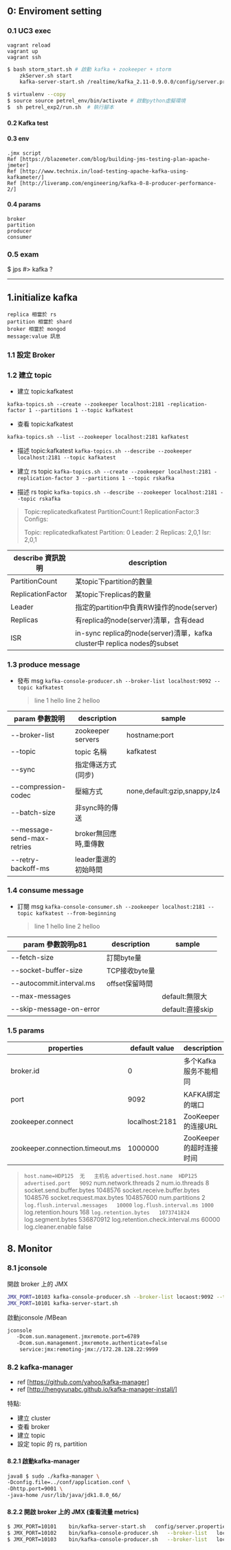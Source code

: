 ## 0: Enviroment setting

### 0.1 UC3 exec
    vagrant reload
    vagrant up
    vagrant ssh
```bash
$ bash storm_start.sh # 啟動 kafka + zookeeper + storm
    zkServer.sh start
    kafka-server-start.sh /realtime/kafka_2.11-0.9.0.0/config/server.properties &
```

```bash
$ virtualenv --copy
$ source source petrel_env/bin/activate # 啟動python虛擬環境
$  sh petrel_exp2/run.sh  # 執行腳本
```

#### 0.2 Kafka test

#### 0.3 env
    .jmx script
    Ref [https://blazemeter.com/blog/building-jms-testing-plan-apache-jmeter]
    Ref [http://www.technix.in/load-testing-apache-kafka-using-kafkameter/]
    Ref [http://liveramp.com/engineering/kafka-0-8-producer-performance-2/]

#### 0.4 params
    broker
    partition
    producer
    consumer

### 0.5 exam
$ jps #> kafka ?

-----

## 1.initialize kafka
    replica 相當於 rs
    partition 相當於 shard
    broker 相當於 mongod
    message:value 訊息

### 1.1 設定 Broker

### 1.2 建立 topic
* 建立 topic:kafkatest

`kafka-topics.sh --create --zookeeper localhost:2181 -replication-factor 1 --partitions 1 --topic kafkatest`
* 查看 topic:kafkatest

`kafka-topics.sh --list --zookeeper localhost:2181 kafkatest`

* 描述 topic:kafkatest
`kafka-topics.sh --describe --zookeeper localhost:2181 --topic kafkatest`

* 建立 rs topic
`kafka-topics.sh --create --zookeeper localhost:2181 -replication-factor 3 --partitions 1 --topic rskafka`

* 描述 rs topic
`kafka-topics.sh --describe --zookeeper localhost:2181 --topic rskafka`

>Topic:replicatedkafkatest
>PartitionCount:1
>ReplicationFactor:3
>Configs:
>
>Topic:	replicatedkafkatest
>Partition:	0
>Leader:	2
>Replicas:	2,0,1
>Isr:	2,0,1

describe   資訊說明             |description
--- | ---
PartitionCount | 某topic下partition的數量
ReplicationFactor | 某topic下replicas的數量
Leader | 指定的partition中負責RW操作的node(server)
Replicas | 有replica的node(server)清單，含有dead
ISR | in-sync replica的node(server)清單，kafka cluster中 replica nodes的subset

### 1.3 produce message

* 發布 msg
`kafka-console-producer.sh --broker-list localhost:9092 --topic kafkatest`
    > line 1 hello
    > line 2 helloo

param   參數說明             |description        |sample
--- | --- | ---
--broker-list               |zookeeper servers  |hostname:port
--topic                     |topic 名稱          |kafkatest
--sync                      |指定傳送方式(同步)
--compression-codec         |壓縮方式            |none,default:gzip,snappy,lz4
--batch-size                |非sync時的傳送
--message-send-max-retries  |broker無回應時,重傳數
--retry-backoff-ms          |leader重選的初始時間

### 1.4 consume message
* 訂閱 msg
`kafka-console-consumer.sh --zookeeper localhost:2181 --topic kafkatest --from-beginning`
    > line 1 hello
    > line 2 helloo

param   參數說明p81          |description    |sample
--- | --- | ---
--fetch-size                |   訂閱byte量
--socket-buffer-size        |TCP接收byte量
--autocommit.interval.ms    |offset保留時間
--max-messages              |               |default:無限大
--skip-message-on-error     |               |default:直接skip

### 1.5 params

properties | default value | description
--- | --- | ---
broker.id | 0 | 多个Kafka服务不能相同
port|9092|KAFKA绑定的端口
zookeeper.connect|localhost:2181|ZooKeeper的连接URL
zookeeper.connection.timeout.ms|1000000|ZooKeeper的超时连接时间
>`host.name=HDP125	无	主机名`
>`advertised.host.name	HDP125`
>`advertised.port	9092`
num.network.threads	2
num.io.threads	8
socket.send.buffer.bytes	1048576
socket.receive.buffer.bytes	1048576
socket.request.max.bytes	104857600
num.partitions	2
>`log.flush.interval.messages	10000`
>`log.flush.interval.ms	1000`
log.retention.hours	168
>`log.retention.bytes	1073741824`
log.segment.bytes	536870912
log.retention.check.interval.ms	60000
log.cleaner.enable	false


## 8. Monitor

### 8.1 jconsole

開啟 broker 上的 JMX
```bash
JMX_PORT=10103 kafka-console-producer.sh --broker-list locaost:9092 --topic topic
JMX_PORT=10101 kafka-server-start.sh
```

啟動jconsole /MBean
```bash
jconsole 
   -Dcom.sun.management.jmxremote.port=6789
   -Dcom.sun.management.jmxremote.authenticate=false
    service:jmx:remoting-jmx://172.28.128.22:9999
```
### 8.2 kafka-manager

* ref [https://github.com/yahoo/kafka-manager]
* ref [http://hengyunabc.github.io/kafka-manager-install/]

特點:
* 建立 cluster
* 查看 broker
* 建立 topic
* 設定 topic 的 rs, partition

#### 8.2.1 啟動kafka-manager

```bash
java8 $ sudo ./kafka-manager \
-Dconfig.file=../conf/application.conf \
-Dhttp.port=9001 \
-java-home /usr/lib/java/jdk1.8.0_66/
```

#### 8.2.2 開啟 broker 上的 JMX (查看流量 metrics)

```bash
$ JMX_PORT=10101	bin/kafka-server-start.sh	config/server.properties
$ JMX_PORT=10102	bin/kafka-console-producer.sh	--broker-list	localhost:9092	--topic	kafkatest
$ JMX_PORT=10103	bin/kafka-console-producer.sh	--broker-list	localhost:9092	--topic	kafkatest
```